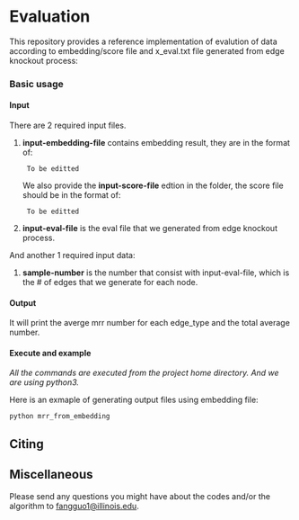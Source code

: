 # Evaluation

This repository provides a reference implementation of evalution of data according to embedding/score file and x_eval.txt file generated from edge knockout process:<br>


### Basic usage

#### Input

There are 2 required input files.
1. **input-embedding-file** contains embedding result, they are in the format of:
					
		To be editted
   We also provide the **input-score-file** edtion in the folder, the score file should be in the format of:
   
   		To be editted
	
2. **input-eval-file** is the eval file that we generated from edge knockout process.

			
			
And another 1 required input data:

1. **sample-number** is the number that consist with input-eval-file, which is the # of edges that we generate for each node.

#### Output

It will print the averge mrr number for each edge_type and the total average number.
							
#### Execute and example

_All the commands are executed from the project home directory. And we are using python3._<br/> 

Here is an exmaple of generating output files using embedding file:

	python mrr_from_embedding

## Citing


## Miscellaneous

Please send any questions you might have about the codes and/or the algorithm to <fangguo1@illinois.edu>.




